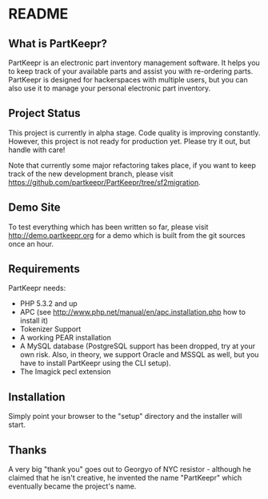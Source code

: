 README
======

What is PartKeepr?
----------------

PartKeepr is an electronic part inventory management software. It helps you to keep track of your available parts and
assist you with re-ordering parts. PartKeepr is designed for hackerspaces with multiple users, but you can also use it
to manage your personal electronic part inventory.

Project Status
--------------

This project is currently in alpha stage. Code quality is improving constantly. However, this project is not ready for
production yet. Please try it out, but handle with care!

Note that currently some major refactoring takes place, if you want to keep track of the new development branch, please visit https://github.com/partkeepr/PartKeepr/tree/sf2migration.

Demo Site
---------

To test everything which has been written so far, please visit http://demo.partkeepr.org for a demo which is built from
the git sources once an hour.

Requirements
------------

PartKeepr needs:

* PHP 5.3.2 and up
* APC (see http://www.php.net/manual/en/apc.installation.php how to install it)
* Tokenizer Support
* A working PEAR installation
* A MySQL database (PostgreSQL support has been dropped, try at your own risk. Also, in theory, we support Oracle and MSSQL as well, but you have to install PartKeepr using the CLI setup).
* The Imagick pecl extension

Installation
------------

Simply point your browser to the "setup" directory and the installer will start.

Thanks
------

A very big "thank you" goes out to Georgyo of NYC resistor - although he claimed that he isn't creative, he invented the
name "PartKeepr" which eventually became the project's name.
